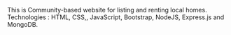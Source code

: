This is Community-based website for listing and renting local homes. Technologies : HTML, CSS,, JavaScript, Bootstrap, NodeJS, Express.js and MongoDB.
